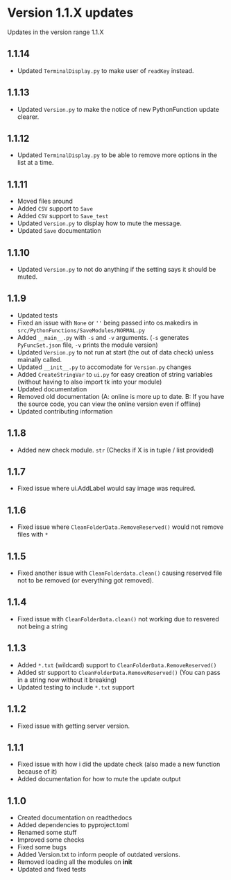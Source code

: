 # Version 1.1.X updates

Updates in the version range 1.1.X

## 1.1.14

- Updated `TerminalDisplay.py` to make user of `readKey` instead.

## 1.1.13

- Updated `Version.py` to make the notice of new PythonFunction update clearer.

## 1.1.12

- Updated `TerminalDisplay.py` to be able to remove more options in the list at a time.

## 1.1.11

- Moved files around
- Added `CSV` support to `Save`
- Added `CSV` support to `Save_test`
- Updated `Version.py` to display how to mute the message.
- Updated `Save` documentation

## 1.1.10

- Updated `Version.py` to not do anything if the setting says it should be muted.

## 1.1.9

- Updated tests
- Fixed an issue with `None` or `''` being passed into os.makedirs in `src/PythonFunctions/SaveModules/NORMAL.py`
- Added `__main__.py` with `-s` and `-v` arguments. (`-s` generates `PyFuncSet.json` file, `-v` prints the module version)
- Updated `Version.py` to not run at start (the out of data check) unless mainally called.
- Updated `__init__.py` to accomodate for `Version.py` changes
- Added `CreateStringVar` to `ui.py` for easy creation of string variables (without having to also import tk into your module)
- Updated documentation
- Removed old documentation (A: online is more up to date. B: If you have the source code, you can view the online version even if offline)
- Updated contributing information

## 1.1.8

- Added new check module. `str` (Checks if X is in tuple / list provided)

## 1.1.7

- Fixed issue where ui.AddLabel would say image was required.

## 1.1.6

- Fixed issue where `CleanFolderData.RemoveReserved()` would not remove files with `*`

## 1.1.5

- Fixed another issue with `CleanFolderdata.clean()` causing reserved file not to be removed (or everything got removed).

## 1.1.4

- Fixed issue with `CleanFolderData.clean()` not working due to resvered not being a string

## 1.1.3

- Added `*.txt` (wildcard) support to `CleanFolderData.RemoveReserved()`
- Added str support to `CleanFolderData.RemoveReserved()` (You can pass in a string now without it breaking)
- Updated testing to include `*.txt` support

## 1.1.2

- Fixed issue with getting server version.

## 1.1.1

- Fixed issue with how i did the update check (also made a new function because of it)
- Added documentation for how to mute the update output

## 1.1.0

- Created documentation on readthedocs
- Added dependencies to pyproject.toml
- Renamed some stuff
- Improved some checks
- Fixed some bugs
- Added Version.txt to inform people of outdated versions.
- Removed loading all the modules on __init__
- Updated and fixed tests
